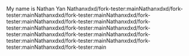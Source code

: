 My name is Nathan Yan Nathanxdxd/fork-tester:mainNathanxdxd/fork-tester:mainNathanxdxd/fork-tester:mainNathanxdxd/fork-tester:mainNathanxdxd/fork-tester:mainNathanxdxd/fork-tester:mainNathanxdxd/fork-tester:mainNathanxdxd/fork-tester:mainNathanxdxd/fork-tester:mainNathanxdxd/fork-tester:mainNathanxdxd/fork-tester:mainNathanxdxd/fork-tester:mainNathanxdxd/fork-tester:main
